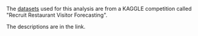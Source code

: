 The [datasets](https://www.kaggle.com/c/recruit-restaurant-visitor-forecasting/data) used for this analysis are from a KAGGLE competition called "Recruit Restaurant Visitor Forecasting".

The descriptions are in the link.

